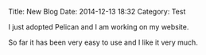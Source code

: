 Title: New Blog
Date: 2014-12-13 18:32
Category: Test

I just adopted Pelican and I am working on my website.

So far it has been very easy to use and I like it very much.